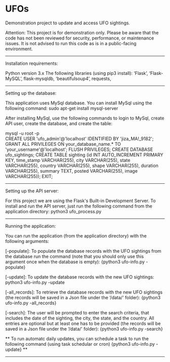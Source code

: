 # UFOs
Demonstration project to update and access UFO sightings.

Attention: This project is for demonstration only. Please be aware that the code has not been reviewed for security, performance, or maintenance issues. It is not advised to run this code as is in a public-facing environment.   

--------------------------------------

Installation requirements:

Python version 3.x
The following libraries (using pip3 install): ‘Flask’, ‘Flask-MySQL’, flask-mysqldb, ‘beautifulsoup4’, requests,  

-------------------------------------- 
Setting up the database:

This application uses MySql database. You can install MySql using the following command:
sudo apt-get install mysql-server  

After installing MySql, use the following commands to login to MySql, create API user, create the database, and create the table:

mysql -u root -p    
CREATE USER 'ufo_admin'@'localhost' IDENTIFIED BY 'jiza_MA!_9182';	
GRANT ALL PRIVILEGES ON your_database_name.* TO 'your_username'@'localhost';
FLUSH PRIVILEGES;
CREATE DATABASE ufo_sightings;
CREATE TABLE sighting (id INT AUTO_INCREMENT PRIMARY KEY, time_stamp VARCHAR(255), city VARCHAR(255), state VARCHAR(255), country VARCHAR(255), shape VARCHAR(255), duration VARCHAR(255), summary TEXT,  posted VARCHAR(255), image VARCHAR(255));
EXIT;

-------------------------------------

Setting up the API server:

For this project we are using the Flask's Built-in Development Server. To install and run the API server, just run the following command from the application directory:
python3 ufo_process.py

------------------------------------
Running the application:

You can run the application (from the application directory) with the following arguments:

[-populate]: To populate the database records with the UFO sightings from the database run the command (note that you should only use this argument once when the database is empty):
{python3 ufo-info.py -populate}

[-update]: To update the database records with the new UFO sightings:
python3 ufo-info.py -update

[-all_records]: To retrieve the database records with the new UFO sightings (the records will be saved in a Json file under the ‘/data/' folder):
{python3 ufo-info.py -all_records}

[-search]: The user will be prompted to enter the search criteria, that includes the date of the sighting, the city, the state, and the country. All entries are optional but at least one has to be provided (the records will be saved in a Json file under the ‘/data/' folder):
{python3 ufo-info.py -search}

** To run automatc daily updates, you can schedule a task to run the following command (using task schedular or cron)
{python3 ufo-info.py -update} **

---------------------------------

